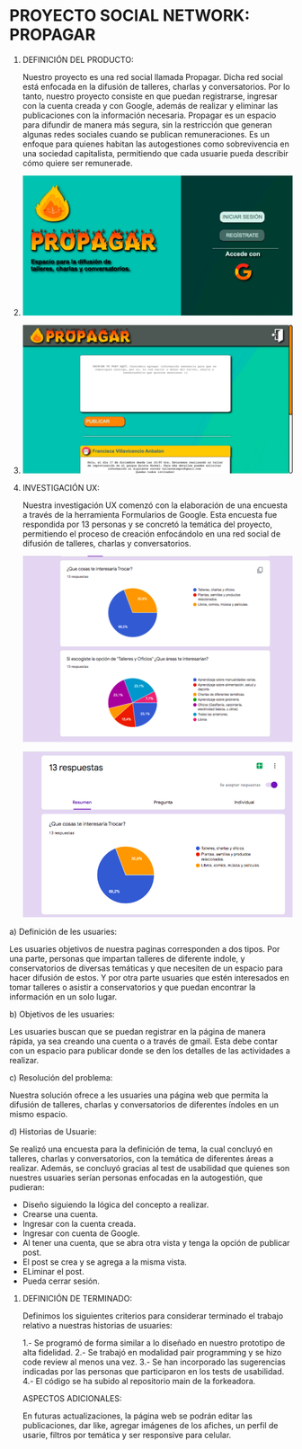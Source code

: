 <h1>PROYECTO SOCIAL NETWORK: PROPAGAR</h1>

<ol>
<li><p>DEFINICIÓN DEL PRODUCTO:</p>
<p>Nuestro proyecto es una red social llamada Propagar. Dicha red social está enfocada en la difusión de talleres,
charlas y conversatorios. Por lo tanto, nuestro proyecto consiste en que puedan registrarse, ingresar con
la cuenta creada y con Google, además de realizar y eliminar las publicaciones con la información necesaria. 
Propagar es un espacio para difundir de manera más segura, sin la restricción que generan algunas redes sociales
cuando se publican remuneraciones. Es un enfoque para quienes habitan las autogestiones como sobrevivencia en una sociedad
capitalista, permitiendo que cada usuarie pueda describir cómo quiere ser remunerade.</p></li>

<li><p><img src="/src/resources/images/Beginning.png" alt="Página web final. Fondo verde agua, pantalla dividida. Primera pantalla: Logo de fuego, 
el título Propagar con forma de fuego cada letra y un texto que dice 'Espacio para la difusión de talleres, charlas y conversatorios.'
Segunda pantalla: Fondo verde oscuro con las opciones de iniciar sesión, registrarse y acceder con Google" title="Página web"/><p></li>

<li><p><img src="/src/resources/images/Vista General.png" alt="Página web segunda vista. Header gris con el logo de fuego y el título Propagar al 
lado izquierdo. Imagen de una puerta representando la salida al lado derecho. Fondo verde agua. Dos secciones hacia abajo. Primer rectángulo
blanco para escribir la publicación con placeholder: 'Escribe tu post aquí'. Bajo esto un botón narajo con la palabra Publicar en blannco.
Segundo rectángulo con las publicaciones realizadas, más un rectángulo naranajo con foto de la usuario y su nombre." title="Vista general"/></p></li>

<li><p>INVESTIGACIÓN UX:</p>
<p>Nuestra investigación UX comenzó con la elaboración de una encuesta a través de la herramienta Formularios de Google. 
Esta encuesta fue respondida por 13 personas y se concretó la temática del proyecto, permitiendo el proceso de creación enfocándolo
en una red social de difusión de talleres, charlas y conversatorios.</p>

<img src="/src/resources/images/encuesta-tema.png" alt="Encuesta realizada en formularios Google. Dos rectangulares blancos.
Primero: Información de 13 respuestas. Segundo: Información de qué cosas quisieran trocar. Círculo con opciones y porcentajes.
Dando como resultado la opción Talleres, charlas y conversatorios con un 69,2%" title="Encuesta de elección de tema"/>

<img src="/src/resources/images/encuesta-tema2.png" alt="Encuesta realizada en formularios Google. Dos rectangulares blancos. 
Primero: Información de qué cosas quisieran trocar. Círculo con opciones y porcentajes. Dando como resultado la opción Talleres, charlas y conversatorios con un 69,2%. Segundo: Información sobre qué áreas te interesaria" title="Encuesta de elección de tema."/></p></li>
</ol>

<p>a) Definición de les usuaries:</p>
<p>Les usuaries objetivos de nuestra paginas corresponden a dos tipos. Por una parte, personas que impartan talleres de diferente indole, y conservatorios de diversas temáticas y que necesiten de un espacio para hacer difusión de estos. Y por otra parte usuaries que estén interesados en tomar talleres o asistir a conservatorios y que puedan encontrar la información en un solo lugar.</p>

<p>b) Objetivos de les usuaries:</p>
<p>Les usuaries buscan que se puedan registrar en la página de manera rápida, ya sea creando una cuenta o a través de gmail. Esta debe contar con un espacio para publicar donde se den los detalles de las actividades a realizar.</p>

<p>c) Resolución del problema:</p>
<p>Nuestra solución ofrece a les usuaries una página web que permita la difusión de talleres, charlas y conversatorios de diferentes índoles en un mismo espacio.</p>

<p>d) Historias de Usuarie:</p>
<p>Se realizó una encuesta para la definición de tema, la cual concluyó en talleres, charlas y conversatorios, con la temática de diferentes áreas a realizar. Además, 
se concluyó gracias al test de usabilidad que quienes son nuestres usuaries serían personas enfocadas en la autogestión, que pudieran:

- Diseño siguiendo la lógica del concepto a realizar.
- Crearse una cuenta.
- Ingresar con la cuenta creada.
- Ingresar con cuenta de Google.
- Al tener una cuenta, que se abra otra vista y tenga la opción de publicar post.
- El post se crea y se agrega a la misma vista.
- ELiminar el post.
- Pueda cerrar sesión.</p>

<ol>
<li><p>DEFINICIÓN DE TERMINADO:</p>
<p>Definimos los siguientes criterios para considerar terminado el trabajo relativo a nuestras historias
de usuaries:</p>

<p>1.- Se programó de forma similar a lo diseñado en nuestro prototipo de alta fidelidad.
2.- Se trabajó en modalidad pair programming y se hizo code review al menos una vez.
3.- Se han incorporado las sugerencias indicadas por las personas que participaron en los tests de usabilidad.
4.- El código se ha subido al repositorio main de la forkeadora.</p></li>

<p> ASPECTOS ADICIONALES:</p>
<p>En futuras actualizaciones, la página web se podrán editar las publicaciones, dar like, agregar imágenes de los afiches, 
un perfil de usarie, filtros por temática y ser responsive para celular.</p>
